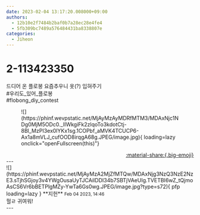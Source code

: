 ```yaml
---
date: 2023-02-04 13:17:20.008000+09:00
authors:
  - 12b10e2f7484b2baf0b7a28ec28e4fe4
  - 5fb309bc7489a576484431ba8338807e
categories:
  - Jiheon
---
```


# 2-113423350

<div class="post-container" markdown="1">
<div class="content-container md-sidebar__scrollwrap" markdown="1">

드디어 온 플로봉 요즘추우니 옷(?) 입혀주기<br>\#우리도_있어_플로봉 <br>\#flobong_diy_contest<br>
<figure markdown="1">
![](https://phinf.wevpstatic.net/MjAyMzAyMDRfMTM3/MDAxNjc1NDg0MjM5ODc0._IIWkgiFk2zlqoTo3kdotCtj-8Bl_MzPI3ex0lYKx1sg.1COPbf_aMVK4TCUCP6-Ax1a8mVLJ_cufOOD8irqgA68g.JPEG/image.jpg){ loading=lazy onclick="openFullscreen(this)"}
</figure>


</div>
</div>

<div style="text-align: right;" markdown="1">
<a href="https://weverse.io/fromis9/fanpost/2-113423350" style="text-align: right;">:material-share:{.big-emoji}</a>
</div>
---

<div class="comments-container md-sidebar__scrollwrap" markdown="1">
<div class="comment" markdown="1">
<div class='id-container' markdown="1">
![](https://phinf.wevpstatic.net/MjAyMzA2MjZfMTQw/MDAxNjg3NzQ3NzE2NzE3.sTjhSGjoy3v4YWgOusaUyTJCAiIDDI34b7SBTjVAeUIg.TVETBI6wZ_tQjmoAsCS6Vr6bBETPlgMZy-YwTa6Gs0wg.JPEG/image.jpg?type=s72){ pfp loading=lazy }
**<span class="artist">지헌</span>** <small>Feb 04 2023, 14:46</small><br>
</div>
<div class='comment-body' markdown="1">
헐ㄹ 귀여워!
</div>
</div>
</div>
---
